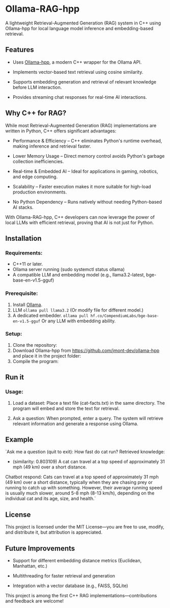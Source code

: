 # Ollama-RAG-hpp

A lightweight Retrieval-Augmented Generation (RAG) system in C++ using Ollama-hpp for local language model inference and embedding-based retrieval.

## Features

* Uses [Ollama-hpp](https://github.com/jmont-dev/ollama-hpp), a modern C++ wrapper for the Ollama API.

* Implements vector-based text retrieval using cosine similarity.

* Supports embedding generation and retrieval of relevant knowledge before LLM interaction.

* Provides streaming chat responses for real-time AI interactions.

## Why C++ for RAG?

While most Retrieval-Augmented Generation (RAG) implementations are written in Python, C++ offers significant advantages:

* Performance & Efficiency – C++ eliminates Python's runtime overhead, making inference and retrieval faster.

* Lower Memory Usage – Direct memory control avoids Python's garbage collection inefficiencies.

* Real-time & Embedded AI – Ideal for applications in gaming, robotics, and edge computing.

* Scalability – Faster execution makes it more suitable for high-load production environments.

* No Python Dependency – Runs natively without needing Python-based AI stacks.

With Ollama-RAG-hpp, C++ developers can now leverage the power of local LLMs with efficient retrieval, proving that AI is not just for Python.

## Installation

### Requirements:

* C++11 or later.
* Ollama server running (sudo systemctl status ollama)
* A compatible LLM and embedding model (e.g., llama3.2-latest, bge-base-en-v1.5-gguf)

### Prerequisite:

1. Install [Ollama](https://ollama.ai).
2. LLM `ollama pull llama3.2` (Or modify file for different model.)
3. A dedicated embedder. `ollama pull hf.co/CompendiumLabs/bge-base-en-v1.5-gguf` Or any LLM with embedding ability.

### Setup:

1. Clone the repository:
2. Download Ollama-hpp from https://github.com/jmont-dev/ollama-hpp and place it in the project folder:
3. Compile the program:

## Run it

### Usage:

1. Load a dataset:
Place a text file (cat-facts.txt) in the same directory. The program will embed and store the text for retrieval.

2. Ask a question:
When prompted, enter a query. The system will retrieve relevant information and generate a response using Ollama.

## Example
 `Ask me a question (quit to exit): How fast do cat run?
Retrieved knowledge:
 - (similarity: 0.803109) A cat can travel at a top speed of approximately 31 mph (49 km) over a short distance.

Chatbot respond:
Cats can travel at a top speed of approximately 31 mph (49 km) over a short distance, typically when they are chasing prey or running to catch up with something. However, their average running speed is usually much slower, around 5-8 mph (8-13 km/h), depending on the individual cat and its age, size, and health.`

## License

This project is licensed under the MIT License—you are free to use, modify, and distribute it, but attribution is appreciated.

## Future Improvements

* Support for different embedding distance metrics (Euclidean, Manhattan, etc.)

* Multithreading for faster retrieval and generation

* Integration with a vector database (e.g., FAISS, SQLite)

This project is among the first C++ RAG implementations—contributions and feedback are welcome!
